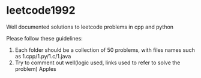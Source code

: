 # leetcode1992
Well documented solutions to leetcode problems in cpp and python

Please follow these guidelines:
1. Each folder should be a collection of 50 problems, with files names such as 1.cpp/1.py/1.c/1.java 
2. Try to comment out well(logic used, links used to refer to solve the problem)
Apples
